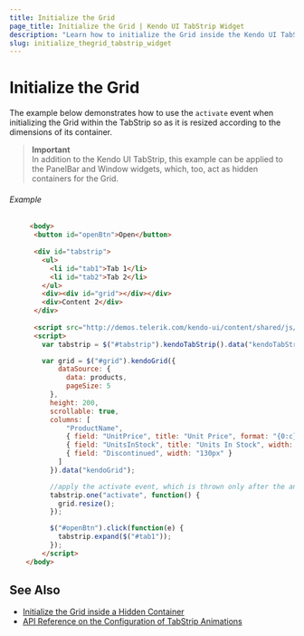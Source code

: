 ```yaml
---
title: Initialize the Grid
page_title: Initialize the Grid | Kendo UI TabStrip Widget
description: "Learn how to initialize the Grid inside the Kendo UI TabStrip by resizing it according to the dimensions of its container."
slug: initialize_thegrid_tabstrip_widget
---
```


# Initialize the Grid

The example below demonstrates how to use the `activate` event when initializing the Grid within the TabStrip so as it is resized according to the dimensions of its container. 

> **Important**  
> In addition to the Kendo UI TabStrip, this example can be applied to the PanelBar and Window widgets, which, too, act as hidden containers for the Grid. 

###### Example

```html
     <body>
      <button id="openBtn">Open</button>
      
      <div id="tabstrip">
        <ul>
          <li id="tab1">Tab 1</li>
          <li id="tab2">Tab 2</li>
        </ul>
        <div><div id="grid"></div></div>
        <div>Content 2</div>
      </div>
      
      <script src="http://demos.telerik.com/kendo-ui/content/shared/js/products.js"></script>
      <script>
        var tabstrip = $("#tabstrip").kendoTabStrip().data("kendoTabStrip");

        var grid = $("#grid").kendoGrid({
            dataSource: {
              data: products,
              pageSize: 5
          },
          height: 200,
          scrollable: true,
          columns: [
              "ProductName",
              { field: "UnitPrice", title: "Unit Price", format: "{0:c}", width: "130px" },
              { field: "UnitsInStock", title: "Units In Stock", width: "130px" },
              { field: "Discontinued", width: "130px" }
            ]
          }).data("kendoGrid");

          //apply the activate event, which is thrown only after the animation is played out
          tabstrip.one("activate", function() {
          	grid.resize();
          });

          $("#openBtn").click(function(e) {
          	tabstrip.expand($("#tab1"));
          });
        </script>
    </body>
```

## See Also

* [Initialize the Grid inside a Hidden Container](/web/grid/appearance#initialize-the-grid-inside-a-hidden-container)    
* [API Reference on the Configuration of TabStrip Animations](/api/javascript/ui/tabstrip#configuration-animation)
